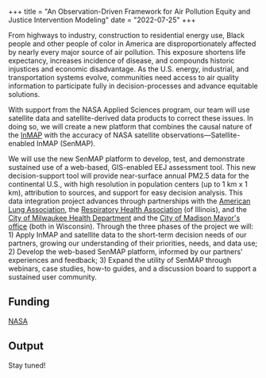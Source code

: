 +++
title = "An Observation-Driven Framework for Air Pollution Equity and Justice Intervention Modeling"
date = "2022-07-25"
+++

From highways to industry, construction to residential energy use, Black people and other
people of color in America are disproportionately affected by nearly every major source
of air pollution. This exposure shortens life expectancy, increases incidence of disease, 
and compounds historic injustices and economic disadvantage. As the U.S. energy,
industrial, and transportation systems evolve, communities need access to air quality
information to participate fully in decision-processes and advance equitable solutions.

With support from the NASA Applied Sciences program, our team will use satellite data and satellite-derived data products to correct these issues. In doing so,
we will create a new platform that combines the causal nature of the [InMAP](https://inmap.run) with the
accuracy of NASA satellite observations—Satellite-enabled InMAP (SenMAP).

We will use the new SenMAP platform to develop, test, and demonstrate sustained use of
a web-based, GIS-enabled EEJ assessment tool. This new decision-support tool will
provide near-surface annual PM2.5 data for the continental U.S., with high resolution in
population centers (up to 1 km x 1 km), attribution to sources, and support for easy
decision analysis. This data integration project advances through partnerships with the
[American Lung Association](https://www.lung.org/), the [Respiratory Health Association](https://resphealth.org/) (of Illinois), and the
[City of Milwaukee Health Department](https://city.milwaukee.gov/Health/) and the [City of Madison Mayor's office](https://www.cityofmadison.com/mayor) (both in
Wisconsin). Through the three phases of the project we will: 1) Apply InMAP and
satellite data to the short-term decision needs of our partners, growing our understanding
of their priorities, needs, and data use; 2) Develop the web-based SenMAP platform,
informed by our partners' experiences and feedback; 3) Expand the utility of SenMAP
through webinars, case studies, how-to guides, and a discussion board to support a
sustained user community.

## Funding

[NASA](https://nspires.nasaprs.com/external/solicitations/summary.do?solId=%7b9C5CDB21-B9B4-AFE8-8435-052107DDDAEA%7d&path=&method=init)

## Output

Stay tuned!